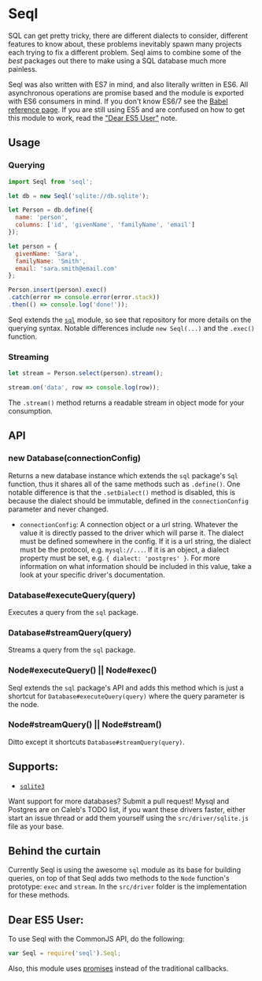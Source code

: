 # Seql
SQL can get pretty tricky, there are different dialects to consider, different features to know about, these problems inevitably spawn many projects each trying to fix a different problem. Seql aims to combine some of the *best* packages out there to make using a SQL database much more painless.

Seql was also written with ES7 in mind, and also literally written in ES6. All asynchronous operations are promise based and the module is exported with ES6 consumers in mind. If you don't know ES6/7 see the [Babel reference page](https://babeljs.io/docs/learn-es2015/). If you are still using ES5 and are confused on how to get this module to work, read the ["Dear ES5 User"](#dear-es5-user) note.

## Usage
### Querying
```javascript
import Seql from 'seql';

let db = new Seql('sqlite://db.sqlite');

let Person = db.define({
  name: 'person',
  columns: ['id', 'givenName', 'familyName', 'email']
});

let person = {
  givenName: 'Sara',
  familyName: 'Smith',
  email: 'sara.smith@email.com'
};

Person.insert(person).exec()
.catch(error => console.error(error.stack))
.then(() => console.log('done!'));
```

Seql extends the [`sql`](https://github.com/brianc/node-sql) module, so see that repository for more details on the querying syntax. Notable differences include `new Seql(...)` and the `.exec()` function.

### Streaming
```javascript
let stream = Person.select(person).stream();

stream.on('data', row => console.log(row));
```

The `.stream()` method returns a readable stream in object mode for your consumption.

## API
### new Database(connectionConfig)
Returns a new database instance which extends the `sql` package's `Sql` function, thus it shares all of the same methods such as `.define()`. One notable difference is that the `.setDialect()` method is disabled, this is because the dialect should be immutable, defined in the `connectionConfig` parameter and never changed.

- `connectionConfig`: A connection object or a url string. Whatever the value it is directly passed to the driver which will parse it. The dialect must be defined somewhere in the config. If it is a url string, the dialect must be the protocol, e.g. `mysql://...`. If it is an object, a dialect property must be set, e.g. `{ dialect: 'postgres' }`. For more information on what information should be included in this value, take a look at your specific driver's documentation.

### Database#executeQuery(query)
Executes a query from the `sql` package.

### Database#streamQuery(query)
Streams a query from the `sql` package.

### Node#executeQuery() || Node#exec()
Seql extends the `sql` package's API and adds this method which is just a shortcut for `Database#executeQuery(query)` where the query parameter is the node.

### Node#streamQuery() || Node#stream()
Ditto except it shortcuts `Database#streamQuery(query)`.

## Supports:
- [`sqlite3`](https://github.com/mapbox/node-sqlite3)

Want support for more databases? Submit a pull request! Mysql and Postgres are on Caleb's TODO list, if you want these drivers faster, either start an issue thread or add them yourself using the `src/driver/sqlite.js` file as your base.

## Behind the curtain
Currently Seql is using the awesome `sql` module as its base for building queries, on top of that Seql adds two methods to the `Node` function's prototype: `exec` and `stream`. In the `src/driver` folder is the implementation for these methods.

## Dear ES5 User:
To use Seql with the CommonJS API, do the following:

```javascript
var Seql = require('seql').Seql;
```

Also, this module uses [promises](https://developer.mozilla.org/en-US/docs/Web/JavaScript/Reference/Global_Objects/Promise) instead of the traditional callbacks.
